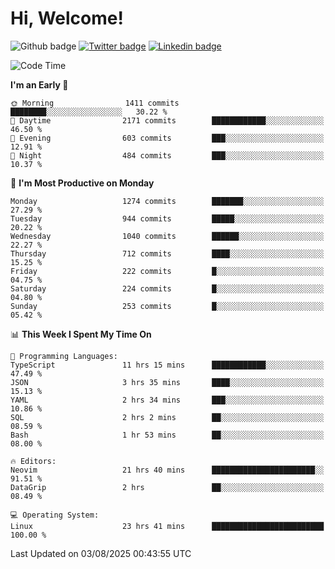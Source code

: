   # Hi, Welcome!
  ![Github badge](https://img.shields.io/github/followers/kraken-afk.svg?style=social&label=Follow&maxAge=2592000)
  [![Twitter badge](https://img.shields.io/badge/-Twitter-00acee?style=flat-square&logo=Twitter&logoColor=white)](https://twitter.com/trshppl)
  [![Linkedin badge](https://img.shields.io/badge/LinkedIn-0077B5?style=flat-square&logo=linkedin&logoColor=white)](https://www.linkedin.com/in/noveanrer)
<!--START_SECTION:waka-->
![Code Time](http://img.shields.io/badge/Code%20Time-1%2C148%20hrs%2022%20mins-blue)

**I'm an Early 🐤** 

```text
🌞 Morning                1411 commits        ████████░░░░░░░░░░░░░░░░░   30.22 % 
🌆 Daytime                2171 commits        ████████████░░░░░░░░░░░░░   46.50 % 
🌃 Evening                603 commits         ███░░░░░░░░░░░░░░░░░░░░░░   12.91 % 
🌙 Night                  484 commits         ███░░░░░░░░░░░░░░░░░░░░░░   10.37 % 
```
📅 **I'm Most Productive on Monday** 

```text
Monday                   1274 commits        ███████░░░░░░░░░░░░░░░░░░   27.29 % 
Tuesday                  944 commits         █████░░░░░░░░░░░░░░░░░░░░   20.22 % 
Wednesday                1040 commits        ██████░░░░░░░░░░░░░░░░░░░   22.27 % 
Thursday                 712 commits         ████░░░░░░░░░░░░░░░░░░░░░   15.25 % 
Friday                   222 commits         █░░░░░░░░░░░░░░░░░░░░░░░░   04.75 % 
Saturday                 224 commits         █░░░░░░░░░░░░░░░░░░░░░░░░   04.80 % 
Sunday                   253 commits         █░░░░░░░░░░░░░░░░░░░░░░░░   05.42 % 
```


📊 **This Week I Spent My Time On** 

```text
💬 Programming Languages: 
TypeScript               11 hrs 15 mins      ████████████░░░░░░░░░░░░░   47.49 % 
JSON                     3 hrs 35 mins       ████░░░░░░░░░░░░░░░░░░░░░   15.13 % 
YAML                     2 hrs 34 mins       ███░░░░░░░░░░░░░░░░░░░░░░   10.86 % 
SQL                      2 hrs 2 mins        ██░░░░░░░░░░░░░░░░░░░░░░░   08.59 % 
Bash                     1 hr 53 mins        ██░░░░░░░░░░░░░░░░░░░░░░░   08.00 % 

🔥 Editors: 
Neovim                   21 hrs 40 mins      ███████████████████████░░   91.51 % 
DataGrip                 2 hrs               ██░░░░░░░░░░░░░░░░░░░░░░░   08.49 % 

💻 Operating System: 
Linux                    23 hrs 41 mins      █████████████████████████   100.00 % 
```


 Last Updated on 03/08/2025 00:43:55 UTC
<!--END_SECTION:waka-->